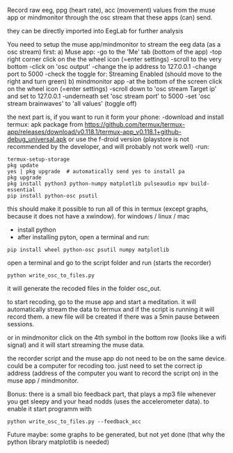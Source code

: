 Record raw eeg, ppg (heart rate), acc (movement) values from the muse app or mindmonitor through the osc stream that these apps (can) send.

they can be directly imported into EegLab for further analysis

You need to setup the muse app/mindmonitor to stream the eeg data (as a osc stream) first:
  a) Muse app:
    -go to the 'Me' tab (bottom of the app)
    -top right corner click on the the wheel icon (=enter settings)
    -scroll to the very bottom
    -click on 'osc output'
    -change the ip address to 127.0.0.1
    -change port to 5000
    -check the toggle for: Streaming Enabled (should move to the right and turn green)
  b) mindmonitor app
    -at the bottom of the screen click on the wheel icon (=enter settings)
    -scroll down to 'osc stream Target ip' and set to 127.0.0.1
    -underneath set 'osc stream port' to 5000
    -set 'osc stream brainwaves' to 'all values' (toggle off)

the next part is, if you want to run it form your phone:
  -download and install termux: apk package from https://github.com/termux/termux-app/releases/download/v0.118.1/termux-app_v0.118.1+github-debug_universal.apk or use the f-droid version (playstore is not recommended by the developer, and will probably not work well)
  -run: 
```
termux-setup-storage
pkg update
yes | pkg upgrade  # automatically send yes to install pa
pkg upgrade
pkg install python3 python-numpy matplotlib pulseaudio mpv build-essential 
pip install python-osc psutil
```

this should make it possible to run all of this in termux (except graphs, because it does not have a xwindow). for windows / linux / mac
- install python
- after installing pyton, open a terminal and run:
```
pip install wheel python-osc psutil numpy matplotlib
```

open a terminal and go to the script folder and run (starts the recorder)
```
python write_osc_to_files.py
```
it will generate the recoded files in the folder osc_out.

to start recoding, go to the muse app and start a meditation. it will automatically stream the data to termux and if the script is running it will record them. a new file will be created if there was a 5min pause between sessions.

or in mindmonitor click on the 4th symbol in the bottom row (looks like a wifi signal) and it will start streaming the muse data.

the recorder script and the muse app do not need to be on the same device. could be a computer for recoding too. just need to set the correct ip address (address of the computer you want to record the script on) in the muse app / mindmonitor.

Bonus: there is a small bio feedback part, that plays a mp3 file whenever you get sleepy and your head nodds (uses the accelerometer data). to enable it start programm with

```
python write_osc_to_files.py --feedback_acc
```

Future maybe: some graphs to be generated, but not yet done (that why the python library matplotlib is needed)